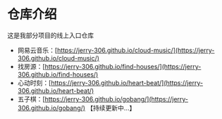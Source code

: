 # 仓库介绍

这是我部分项目的线上入口仓库

+ 网易云音乐：[https://jerry-306.github.io/cloud-music/](https://jerry-306.github.io/cloud-music/)
+ 找房源：[https://jerry-306.github.io/find-houses/](https://jerry-306.github.io/find-houses/)
+ 心动时刻：[https://jerry-306.github.io/heart-beat/](https://jerry-306.github.io/heart-beat/)
+ 五子棋：[https://jerry-306.github.io/gobang/](https://jerry-306.github.io/gobang/)  【持续更新中...】
